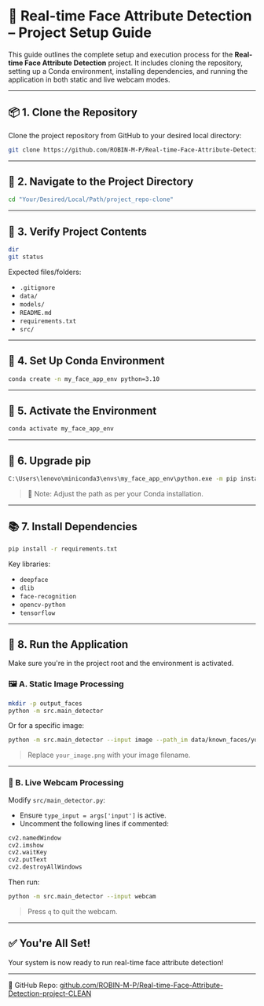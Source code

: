 # 🎯 Real-time Face Attribute Detection – Project Setup Guide

This guide outlines the complete setup and execution process for the **Real-time Face Attribute Detection** project. It includes cloning the repository, setting up a Conda environment, installing dependencies, and running the application in both static and live webcam modes.

---

## 📦 1. Clone the Repository

Clone the project repository from GitHub to your desired local directory:

```bash
git clone https://github.com/ROBIN-M-P/Real-time-Face-Attribute-Detection-project-CLEAN "Your/Desired/Local/Path"
```

---

## 📂 2. Navigate to the Project Directory

```bash
cd "Your/Desired/Local/Path/project_repo-clone"
```

---

## 🧾 3. Verify Project Contents

```bash
dir
git status
```

Expected files/folders:
- `.gitignore`
- `data/`
- `models/`
- `README.md`
- `requirements.txt`
- `src/`

---

## 🐍 4. Set Up Conda Environment

```bash
conda create -n my_face_app_env python=3.10
```

---

## 🔁 5. Activate the Environment

```bash
conda activate my_face_app_env
```

---

## 🔧 6. Upgrade pip

```bash
C:\Users\lenovo\miniconda3\envs\my_face_app_env\python.exe -m pip install --upgrade pip
```

> 📝 Note: Adjust the path as per your Conda installation.

---

## 📚 7. Install Dependencies

```bash
pip install -r requirements.txt
```

Key libraries:
- `deepface`
- `dlib`
- `face-recognition`
- `opencv-python`
- `tensorflow`

---

## 🚀 8. Run the Application

Make sure you're in the project root and the environment is activated.

### 🖼️ A. Static Image Processing

```bash
mkdir -p output_faces
python -m src.main_detector
```

Or for a specific image:

```bash
python -m src.main_detector --input image --path_im data/known_faces/your_image.png
```

> Replace `your_image.png` with your image filename.

---

### 🎥 B. Live Webcam Processing

Modify `src/main_detector.py`:
- Ensure `type_input = args['input']` is active.
- Uncomment the following lines if commented:

```python
cv2.namedWindow
cv2.imshow
cv2.waitKey
cv2.putText
cv2.destroyAllWindows
```

Then run:

```bash
python -m src.main_detector --input webcam
```

> Press `q` to quit the webcam.

---

## ✅ You're All Set!

Your system is now ready to run real-time face attribute detection!

---

📁 GitHub Repo: [github.com/ROBIN-M-P/Real-time-Face-Attribute-Detection-project-CLEAN](https://github.com/ROBIN-M-P/Real-time-Face-Attribute-Detection-project-CLEAN)
